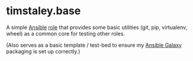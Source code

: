 # timstaley.base

A simple [Ansible][] [role][] that provides some basic utilities 
(git, pip, virtualenv, wheel) as a common core for testing other roles.

(Also serves as a basic template / test-bed to ensure my [Ansible Galaxy][]
 packaging is set up correctly.)


[Ansible]: http://www.ansible.com/configuration-management
[role]: http://docs.ansible.com/ansible/playbooks_roles.html
[Ansible Galaxy]: https://galaxy.ansible.com/



